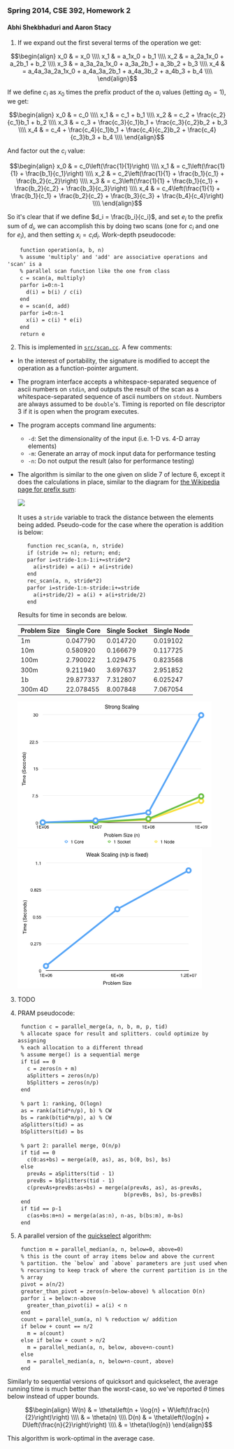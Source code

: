 ### Spring 2014, CSE 392, Homework 2

#### Abhi Shekbhaduri and Aaron Stacy

1. If we expand out the first several terms of the operation we get:

  $$\begin{align}
  x_0 & = x_0 \\\\
  x_1 & = a_1x_0 + b_1 \\\\
  x_2 & = a_2a_1x_0 + a_2b_1 + b_2 \\\\
  x_3 & = a_3a_2a_1x_0 + a_3a_2b_1 + a_3b_2 + b_3 \\\\
  x_4 & = a_4a_3a_2a_1x_0 + a_4a_3a_2b_1 + a_4a_3b_2 + a_4b_3 + b_4 \\\\
  \end{align}$$

  If we define $c_i$ as $x_0$ times the prefix product of the $a_i$ values
  (letting $a_0 = 1$), we get:

  $$\begin{align}
  x_0 & = c_0 \\\\
  x_1 & = c_1 + b_1 \\\\
  x_2 & = c_2 + \frac{c_2}{c_1}b_1 + b_2 \\\\
  x_3 & = c_3 + \frac{c_3}{c_1}b_1 + \frac{c_3}{c_2}b_2 + b_3 \\\\
  x_4 & = c_4 + \frac{c_4}{c_1}b_1 + \frac{c_4}{c_2}b_2 + \frac{c_4}{c_3}b_3 + b_4 \\\\
  \end{align}$$

  And factor out the $c_i$ value:

  $$\begin{align}
  x_0 & = c_0\left(\frac{1}{1}\right) \\\\
  x_1 & = c_1\left(\frac{1}{1} + \frac{b_1}{c_1}\right) \\\\
  x_2 & = c_2\left(\frac{1}{1} + \frac{b_1}{c_1} + \frac{b_2}{c_2}\right) \\\\
  x_3 & = c_3\left(\frac{1}{1} + \frac{b_1}{c_1} + \frac{b_2}{c_2} + \frac{b_3}{c_3}\right) \\\\
  x_4 & = c_4\left(\frac{1}{1} + \frac{b_1}{c_1} + \frac{b_2}{c_2} + \frac{b_3}{c_3} + \frac{b_4}{c_4}\right) \\\\
  \end{align}$$

  So it's clear that if we define $d_i = \frac{b_i}{c_i}$, and set $e_i$ to the
  prefix sum of $d_i$, we can accomplish this by doing two scans (one for $c_i$
  and one for $e_i$), and then setting $x_i = c_id_i$. Work-depth pseudocode:

        function operation(a, b, n)
        % assume 'multiply' and 'add' are associative operations and 'scan' is a
        % parallel scan function like the one from class
        c = scan(a, multiply)
        parfor i=0:n-1
          d(i) = b(i) / c(i)
        end
        e = scan(d, add)
        parfor i=0:n-1
          x(i) = c(i) * e(i)
        end
        return e

2. This is implemented in [`src/scan.cc`][scan.cc]. A few comments:

 - In the interest of portability, the signature is modified to accept the
   operation as a function-pointer argument.

 - The program interface accepts a whitespace-separated sequence of ascii
   numbers on `stdin`, and outputs the result of the scan as a
   whitespace-separated sequence of ascii numbers on `stdout`. Numbers are
   always assumed to be `double`'s. Timing is reported on file descriptor 3 if
   it is open when the program executes.

 - The program accepts command line arguments:
    - `-d`: Set the dimensionality of the input (i.e. 1-D vs. 4-D array
      elements)
    - `-m`: Generate an array of mock input data for performance testing
    - `-n`: Do not output the result (also for performance testing)

 - The algorithm is similar to the one given on slide 7 of lecture 6, except it
   does the calculations in place, similar to the diagram for [the Wikipedia
   page for prefix sum][prefixsum]:

     <img width=200 src="http://upload.wikimedia.org/wikipedia/commons/thumb/8/81/Prefix_sum_16.svg/300px-Prefix_sum_16.svg.png" />

     It uses a `stride` variable to track the distance between the elements being
     added. Pseudo-code for the case where the operation is addition is below:

          function rec_scan(a, n, stride)
          if (stride >= n); return; end;
          parfor i=stride-1:n-1:i+=stride*2
            a(i+stride) = a(i) + a(i+stride)
          end
          rec_scan(a, n, stride*2)
          parfor i=stride-1:n-stride:i+=stride
            a(i+stride/2) = a(i) + a(i+stride/2)
          end

    Results for time in seconds are below.

    <table>
      <thead>
        <tr>
          <th>Problem Size</th>
          <th>Single Core</th>
          <th>Single Socket</th>
          <th>Single Node</th>
        </tr>
      </thead>
      <tbody>
        <tr>
          <td>1m</td>
          <td>0.047790</td>
          <td>0.014720</td>
          <td>0.019102</td>
        </tr>
        <tr>
          <td>10m</td>
          <td>0.580920</td>
          <td>0.166679</td>
          <td>0.117725</td>
        </tr>
        <tr>
          <td>100m</td>
          <td>2.790022</td>
          <td>1.029475</td>
          <td>0.823568</td>
        </tr>
        <tr>
          <td>300m</td>
          <td>9.211940</td>
          <td>3.697637</td>
          <td>2.951852</td>
        </tr>
        <tr>
          <td>1b</td>
          <td>29.877337</td>
          <td>7.312807</td>
          <td>6.025247</td>
        </tr>
        <tr>
          <td>300m 4D</td>
          <td>22.078455</td>
          <td>8.007848</td>
          <td>7.067054</td>
        </tr>
      </tbody>
    </table>

    <p class=clearfix>
      <img class=chart src=strong_scaling.png />
      <img class=chart src=weak_scaling.png />
    </p>

3. TODO

4. PRAM pseudocode:

        function c = parallel_merge(a, n, b, m, p, tid)
        % allocate space for result and splitters. could optimize by assigning
        % each allocation to a different thread
        % assume merge() is a sequential merge
        if tid == 0
          c = zeros(n + m)
          aSplitters = zeros(n/p)
          bSplitters = zeros(n/p)
        end

        % part 1: ranking, O(logn)
        as = rank(a(tid*n/p), b) % CW
        bs = rank(b(tid*m/p), a) % CW
        aSplitters(tid) = as
        bSplitters(tid) = bs

        % part 2: parallel merge, O(n/p)
        if tid == 0
          c(0:as+bs) = merge(a(0, as), as, b(0, bs), bs)
        else
          prevAs = aSplitters(tid - 1)
          prevBs = bSplitters(tid - 1)
          c(prevAs+prevBs:as+bs) = merge(a(prevAs, as), as-prevAs,
                                         b(prevBs, bs), bs-prevBs)
        end
        if tid == p-1
          c(as+bs:m+n) = merge(a(as:n), n-as, b(bs:m), m-bs)
        end

5. A parallel version of the [quickselect][] algorithm:

        function m = parallel_median(a, n, below=0, above=0)
        % this is the count of array items below and above the current
        % partition. the `below` and `above` parameters are just used when
        % recursing to keep track of where the current partition is in the
        % array
        pivot = a(n/2)
        greater_than_pivot = zeros(n-below-above) % allocation O(n)
        parfor i = below:n-above
          greater_than_pivot(i) = a(i) < n
        end
        count = parallel_sum(a, n) % reduction w/ addition
        if below + count == n/2
          m = a(count)
        else if below + count > n/2
          m = parallel_median(a, n, below, above+n-count)
        else
          m = parallel_median(a, n, below+n-count, above)
        end

  Similarly to sequential versions of quicksort and quickselect, the average
  running time is much better than the worst-case, so we've reported $\theta$
  times below instead of upper bounds.

  $$\begin{align}
  W(n) & = \theta\left(n + \log{n} + W\left(\frac{n}{2}\right)\right) \\\\
  & = \theta(n)
  \\\\
  D(n) & = \theta\left(\log{n} + D\left(\frac{n}{2}\right)\right) \\\\
  & = \theta(\log{n})
  \end{align}$$

  This algorithm is work-optimal in the average case.

[scan.cc]: https://github.com/aaronj1335/cse392-hw2/blob/master/src/scan.cc#L35
[prefixsum]: http://en.wikipedia.org/wiki/Prefix_sum
[quickselect]: http://en.wikipedia.org/wiki/Quickselect
